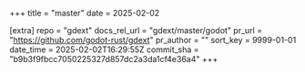 +++
title = "master"
date = 2025-02-02

[extra]
repo = "gdext"
docs_rel_url = "gdext/master/godot"
pr_url = "https://github.com/godot-rust/gdext"
pr_author = ""
sort_key = 9999-01-01
date_time = 2025-02-02T16:29:55Z
commit_sha = "b9b3f9fbcc7050225327d857dc2a3da1cf4e36a4"
+++


